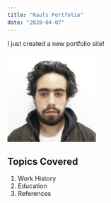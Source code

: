 ```yaml
---
title: "Rauls Portfolio"
date: "2020-04-07"
---
```


I just created a new portfolio site!

<!-- adding image to markdown -->
![Rauls face](./lmao.jpeg)

## Topics Covered

1. Work History
2. Education
3. References